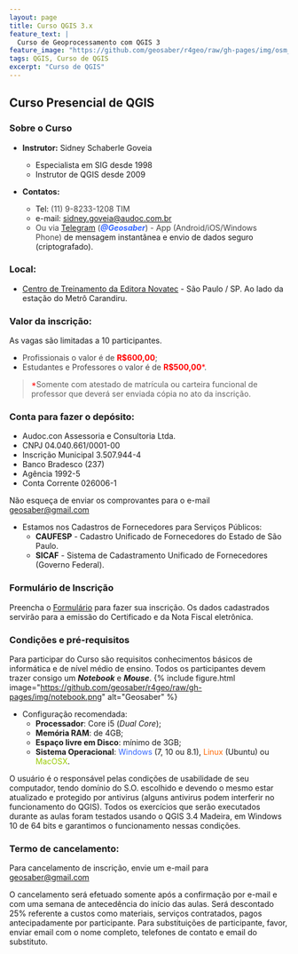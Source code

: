 ```yaml
---
layout: page
title: Curso QGIS 3.x
feature_text: |
  Curso de Geoprocessamento com QGIS 3
feature_image: "https://github.com/geosaber/r4geo/raw/gh-pages/img/osm_bkground.png"
tags: QGIS, Curso de QGIS
excerpt: "Curso de QGIS"
---
```

## Curso Presencial de QGIS
### Sobre o Curso
- **Instrutor:** Sidney Schaberle Goveia
  - Especialista em SIG desde 1998
  - Instrutor de QGIS desde 2009

- **Contatos:**
  - Tel: <span style="color: #444444;">(11) 9-8233-1208 TIM
  - e-mail: <span style="color: #3366ff;">[sidney.goveia@audoc.com.br](mailto:sidney.goveia@localhost)</span> 
  - <span style="color: #444444;">Ou via <span style="color: #3366ff;">[Telegram](https://web.telegram.org)</span> (<span style="color: #3366ff;">_**@Geosaber**_</span>) - App (Android/iOS/Windows Phone)</span> de mensagem instantânea e envio de dados seguro (criptografado).

### Local:
- [Centro de Treinamento da Editora Novatec](https://ctnovatec.com.br) - São Paulo / SP. Ao lado da estação do Metrô Carandiru.

### Valor da inscrição:
As vagas são limitadas a 10 participantes.

- <span style="color: #444444;">Profissionais o valor é de </span>**<span style="color: #ff0000;">R$600,00</span>**<span style="color: #444444;">;</span>
- <span style="color: #444444;">Estudantes e Professores o valor é de </span><span style="color: #ff0000;">**R$500,00***</span><span style="color: #444444;">.</span>

> <span style="color: #ff0000;">*</span>Somente com atestado de matrícula ou carteira funcional de professor que deverá ser enviada cópia no ato da inscrição.

### Conta para fazer o depósito:
- Audoc.con Assessoria e Consultoria Ltda.
- CNPJ 04.040.661/0001-00
- Inscrição Municipal 3.507.944-4
- Banco Bradesco (237)
- Agência 1992-5
- Conta Corrente 026006-1

Não esqueça de enviar os comprovantes para o e-mail <span style="color: #3366ff;">[geosaber@gmail.com](mailto:geosaber@gmail.com)</span>
- Estamos nos Cadastros de Fornecedores para Serviços Públicos:
  - **CAUFESP** - Cadastro Unificado de Fornecedores do Estado de São Paulo.
  - **SICAF** - Sistema de Cadastramento Unificado de Fornecedores (Governo Federal).

### Formulário de Inscrição

Preencha o <span style="color: #3366ff;">[Formulário](https://sites.google.com/view/geosaber)</span> para fazer sua inscrição. Os dados cadastrados servirão para a emissão do Certificado e da Nota Fiscal eletrônica.

### Condições e pré-requisitos

Para participar do Curso são requisitos conhecimentos básicos de informática e de nível médio de ensino. Todos os participantes devem trazer consigo um ***Notebook*** e ***Mouse***.
{% include figure.html image="https://github.com/geosaber/r4geo/raw/gh-pages/img/notebook.png" alt="Geosaber" %}

- Configuração recomendada:
  - **Processador**: Core i5 (_Dual Core_);
  - **Memória RAM**: de 4GB;
  - **Espaço livre em Disco**: mínimo de 3GB;
  - **Sistema Operacional**: <span style="color: #3366ff;">Windows</span> (7, 10 ou 8.1), <span style="color: #ff6600;">Linux</span> (Ubuntu) ou <span style="color: #99cc00;">MacOSX</span>.

O usuário é o responsável pelas condições de usabilidade de seu computador, tendo domínio do S.O. escolhido e devendo o mesmo estar atualizado e protegido por antivirus (alguns antivirus podem interferir no funcionamento do QGIS). Todos os exercícios que serão executados durante as aulas foram testados usando o QGIS 3.4 Madeira, em Windows 10 de 64 bits e garantimos o funcionamento nessas condições.

### Termo de cancelamento:

Para cancelamento de inscrição, envie um e-mail para [geosaber@gmail.com](mailto:geosaber@gmail.com)

O cancelamento será efetuado somente após a confirmação por e-mail e com uma semana de antecedência do início das aulas. Será descontado 25% referente a custos como materiais, serviços contratados, pagos antecipadamente por participante. Para substituições de participante, favor, enviar email com o nome completo, telefones de contato e email do substituto.
